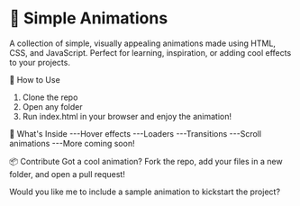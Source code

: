 # 🎨 Simple Animations
A collection of simple, visually appealing animations made using HTML, CSS, and JavaScript. Perfect for learning, inspiration, or adding cool effects to your projects.

🚀 How to Use
1. Clone the repo
2. Open any folder
3. Run index.html in your browser and enjoy the animation!

📁 What's Inside
---Hover effects
---Loaders
---Transitions
---Scroll animations
---More coming soon!

📦 Contribute
Got a cool animation? Fork the repo, add your files in a new folder, and open a pull request!

Would you like me to include a sample animation to kickstart the project?
